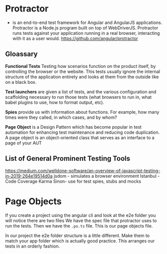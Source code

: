 # Protractor
- is an end-to-end test framework for Angular and AngularJS applications. Protractor is a Node.js program built on top of WebDriverJS. Protractor runs tests against your application running in a real browser, interacting with it as a user would.
https://github.com/angular/protractor


## Gloassary

**Functional Tests** Testing how scenarios function on the product itself, by controlling the browser or the website. This tests usually ignore the internal structure of the application entirety and looks at them from the outside like on a black box.

**Test launchers** are given a list of tests, and the various configuration and scaffolding necessary to run those tests (what browsers to run in, what babel plugins to use, how to format output, etc).

**Spies** provide us with information about functions. For example, how many times were they called, in which cases, and by whom?

**Page Object** is a Design Pattern which has become popular in test automation for enhancing test maintenance and reducing code duplication. A page object is an object-oriented class that serves as an interface to a page of your AUT

## List of General Prominent Testing Tools
https://medium.com/welldone-software/an-overview-of-javascript-testing-in-2019-264e19514d0a
jsdom - simulates a browser environment
Istanbul - Code Coverage
Karma
Sinon- use for test spies, stubs and mocks

# Page Objects
If you create a project using the angular cli and look at the e2e folder you will notice there are two files We have the spec file that protractor uses to run the tests. Then we have the ```.po.ts``` file. This is our page objects file.

In our project the e2e folder structure is a little different. Make them to match your app folder which is actually good practice. This arranges our tests in an orderly fashion.